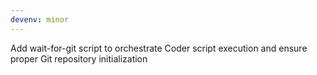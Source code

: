 ```yaml
---
devenv: minor
---
```


Add wait-for-git script to orchestrate Coder script execution and ensure proper Git repository initialization